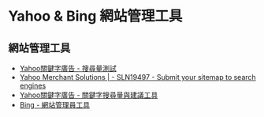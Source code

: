 # Yahoo & Bing 網站管理工具

## 網站管理工具
* [Yahoo關鍵字廣告 - 搜尋量測試](https://marketing.tw.campaign.yahoo.net/emarketing/searchMarketing/test/preview)
* [Yahoo Merchant Solutions | - SLN19497 - Submit your sitemap to search engines](https://help.yahoo.com/kb/yahoo-merchant-solutions/submit-sitemap-file-search-engines-sln19497.html)
* [Yahoo關鍵字廣告 - 關鍵字搜尋量與建議工具](https://marketing.tw.campaign.yahoo.net/emarketing/searchMarketing/test/result)
* [Bing - 網站管理員工具](http://www.bing.com/toolbox/webmaster)
